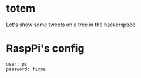 totem
=====

Let's show some tweets on a tree in the hackerspace


RaspPi's config
===============
    user: pi
    password: fixme
